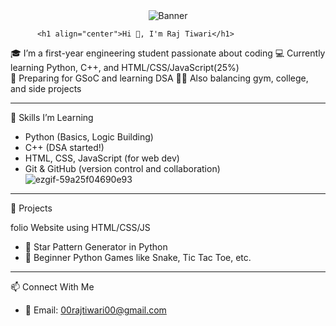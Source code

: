 <div align="center">
  <img src="![asus](https://github.com/user-attachments/assets/eff5a564-2b42-47d7-9a34-140db65c3862)" alt="Banner" />
</div>


          <h1 align="center">Hi 👋, I'm Raj Tiwari</h1>                                                

🎓 I’m a first-year engineering student passionate about coding 
💻 Currently learning Python, C++, and HTML/CSS/JavaScript(25%)  
🎯 Preparing for GSoC and learning DSA 
🏋️‍♂️ Also balancing gym, college, and side projects

---

 🚀 Skills I’m Learning
- Python (Basics, Logic Building)
- C++ (DSA started!)
- HTML, CSS, JavaScript (for web dev)
- Git & GitHub (version control and collaboration)![ezgif-59a25f04690e93](https://github.com/user-attachments/assets/dd02012c-b13e-482f-97fb-e432a24fe017)



---

 📌 Projects


folio Website using HTML/CSS/JS
- 🔹 Star Pattern Generator in Python
- 🔹 Beginner Python Games like Snake, Tic Tac Toe, etc.

---

 📫 Connect With Me

- 📧 Email: 00rajtiwari00@gmail.com


<!--
**renoreo7/renoreo7** is a ✨ _special_ ✨ repository because its `README.md` (this file) appears on your GitHub profile.

Here are some ideas to get you started:

- 🔭 I’m currently working on ...
- 🌱 I’m currently learning ...
- 👯 I’m looking to collaborate on ...
- 🤔 I’m looking for help with ...
- 💬 Ask me about ...
- 📫 How to reach me: ...
- 😄 Pronouns: ...
- ⚡ Fun fact: ...
-->

